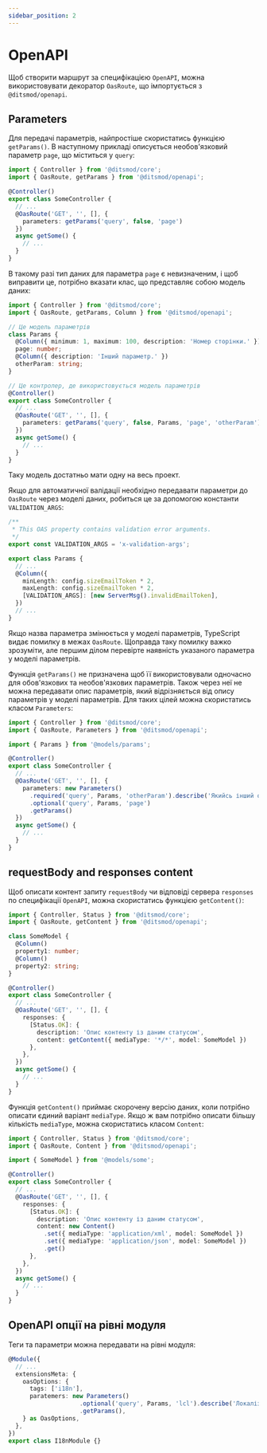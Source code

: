 ```yaml
---
sidebar_position: 2
---
```


# OpenAPI

Щоб створити маршрут за специфікацією `OpenAPI`, можна використовувати декоратор `OasRoute`, що імпортується з `@ditsmod/openapi`.

## Parameters

Для передачі параметрів, найпростіше скористатись функцією `getParams()`. В наступному прикладі описується необов'язковий параметр `page`, що міститься у `query`:

```ts
import { Controller } from '@ditsmod/core';
import { OasRoute, getParams } from '@ditsmod/openapi';

@Controller()
export class SomeController {
  // ...
  @OasRoute('GET', '', [], {
    parameters: getParams('query', false, 'page')
  })
  async getSome() {
    // ...
  }
}
```

В такому разі тип даних для параметра `page` є невизначеним, і щоб виправити це, потрібно вказати клас, що представляє собою модель даних:

```ts
import { Controller } from '@ditsmod/core';
import { OasRoute, getParams, Column } from '@ditsmod/openapi';

// Це модель параметрів
class Params {
  @Column({ minimum: 1, maximum: 100, description: 'Номер сторінки.' })
  page: number;
  @Column({ description: 'Інший параметр.' })
  otherParam: string;
}

// Це контролер, де використовується модель параметрів
@Controller()
export class SomeController {
  // ...
  @OasRoute('GET', '', [], {
    parameters: getParams('query', false, Params, 'page', 'otherParam')
  })
  async getSome() {
    // ...
  }
}
```

Таку модель достатньо мати одну на весь проект.

Якщо для автоматичної валідації необхідно передавати параметри до `OasRoute` через моделі даних, робиться це за допомогою константи `VALIDATION_ARGS`:

```ts
/**
 * This OAS property contains validation error arguments.
 */
export const VALIDATION_ARGS = 'x-validation-args';

export class Params {
  // ...
  @Column({
    minLength: config.sizeEmailToken * 2,
    maxLength: config.sizeEmailToken * 2,
    [VALIDATION_ARGS]: [new ServerMsg().invalidEmailToken],
  })
  // ...
}
```

Якщо назва параметра змінюється у моделі параметрів, TypeScript видає помилку в межах `OasRoute`. Щоправда таку помилку важко зрозуміти, але першим ділом перевірте наявність указаного параметра у моделі параметрів.

Функція `getParams()` не призначена щоб її використовували одночасно для обов'язкових та необов'язкових параметрів. Також через неї не можна передавати опис параметрів, який відрізняється від опису параметрів у моделі параметрів. Для таких цілей можна скористатись класом `Parameters`:

```ts
import { Controller } from '@ditsmod/core';
import { OasRoute, Parameters } from '@ditsmod/openapi';

import { Params } from '@models/params';

@Controller()
export class SomeController {
  // ...
  @OasRoute('GET', '', [], {
    parameters: new Parameters()
      .required('query', Params, 'otherParam').describe('Якийсь інший опис')
      .optional('query', Params, 'page')
      .getParams()
  })
  async getSome() {
    // ...
  }
}
```

## requestBody and responses content

Щоб описати контент запиту `requestBody` чи відповіді сервера `responses` по специфікації `OpenAPI`, можна скористатись функцією `getContent()`:

```ts
import { Controller, Status } from '@ditsmod/core';
import { OasRoute, getContent } from '@ditsmod/openapi';

class SomeModel {
  @Column()
  property1: number;
  @Column()
  property2: string;
}

@Controller()
export class SomeController {
  // ...
  @OasRoute('GET', '', [], {
    responses: {
      [Status.OK]: {
        description: 'Опис контенту із даним статусом',
        content: getContent({ mediaType: '*/*', model: SomeModel })
      },
    },
  })
  async getSome() {
    // ...
  }
}
```

Функція `getContent()` приймає скорочену версію даних, коли потрібно описати єдиний варіант `mediaType`. Якщо ж вам потрібно описати більшу кількість `mediaType`, можна скористатись класом `Content`:

```ts
import { Controller, Status } from '@ditsmod/core';
import { OasRoute, Content } from '@ditsmod/openapi';

import { SomeModel } from '@models/some';

@Controller()
export class SomeController {
  // ...
  @OasRoute('GET', '', [], {
    responses: {
      [Status.OK]: {
        description: 'Опис контенту із даним статусом',
        content: new Content()
          .set({ mediaType: 'application/xml', model: SomeModel })
          .set({ mediaType: 'application/json', model: SomeModel })
          .get()
      },
    },
  })
  async getSome() {
    // ...
  }
}
```

## OpenAPI опції на рівні модуля

Теги та параметри можна передавати на рівні модуля:

```ts
@Module({
  // ...
  extensionsMeta: {
    oasOptions: {
      tags: ['i18n'],
      paratemers: new Parameters()
                    .optional('query', Params, 'lcl').describe('Локалізація')
                    .getParams(),
    } as OasOptions,
  },
})
export class I18nModule {}
```